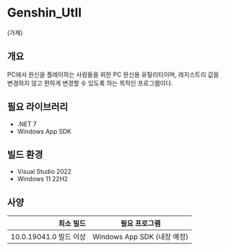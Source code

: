 # Genshin_UtIl
(가제)


## 개요

PC에서 원신을 플레이하는 사람들을 위한 PC 원신용 유틸리티이며, 레지스트리 값을 변경하지 않고 편하게 변경할 수 있도록 하는 목적인 프로그램이다.


## 필요 라이브러리

- .NET 7
- Windows App SDK

## 빌드 환경
- Visual Studio 2022
- Windows 11 22H2

## 사양
| 최소 빌드  | 필요 프로그램  |
|--:|:-:|
|  10.0.19041.0 빌드 이상 | Windows App SDK (내장 예정)  |
